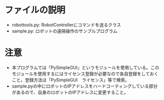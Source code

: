 # ファイルの説明
- robottools.py: RobotControllerにコマンドを送るクラス
- sample.py: ロボットの遠隔操作のサンプルプログラム

# 注意
- 本プログラムでは「PySimpleGUI」というモジュールを使用している。このモジュールを使用するにはライセンス登録が必要なので各自登録をしておくこと。登録方法は「PySimpleGUI　ライセンス」等で検索。
- sample.pyの中にロボットのIPアドレスをハードコーティングしている部分があるので、自身のロボットのIPアドレスに変更すること。